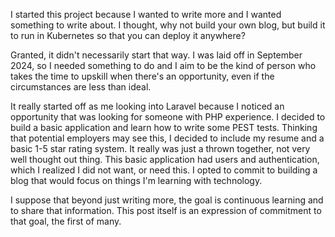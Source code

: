 I started this project because I wanted to write more and I wanted something to write about. I thought, why not build your own blog, but build it to run in Kubernetes so that you can deploy it anywhere?

Granted, it didn't necessarily start that way. I was laid off in September 2024, so I needed something to do and I aim to be the kind of person who takes the time to upskill when there's an opportunity, even if the circumstances are less than ideal.

It really started off as me looking into Laravel because I noticed an opportunity that was looking for someone with PHP experience. I decided to build a basic application and learn how to write some PEST tests. Thinking that potential employers may see this, I decided to include my resume and a basic 1-5 star rating system. It really was just a thrown together, not very well thought out thing. This basic application had users and authentication, which I realized I did not want, or need this. I opted to commit to building a blog that would focus on things I'm learning with technology.

I suppose that beyond just writing more, the goal is continuous learning and to share that information. This post itself is an expression of commitment to that goal, the first of many. 


